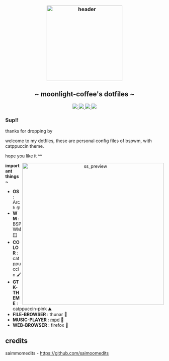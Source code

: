 <h3 align="center">
	<img src="https://github.com/moonlight-coffee.png"  height="240" alt="header"/><br/></h3>

<h2 align="center"> ~ moonlight-coffee's dotfiles ~ </h2>

<div align="center">
    <p></p>
    <a href="https://github.com/moonlight-coffe/happypinky/stargazers">
        <img src="https://img.shields.io/github/stars/moonlight-coffee/happypinky?colorA=141414&colorB=bb9af7&style=for-the-badge">
    </a>
    <a href="https://github.com/moonlight-coffee/my-first-try-to-rice/network/members/">
        <img src="https://badges.pufler.dev/updated/moonlight-coffee/my-first-try-to-rice?style=for-the-badge&color=141414&logoColor=white&labelColor=d0dc8e">
    <a href="https://github.com/moonlight-coffe/my-first-try-to-rice">
    	<img src="https://img.shields.io/github/repo-size/moonlight-coffee/my-first-try-to-rice?colorA=141414&colorB=e2c47e&label=size&style=for-the-badge">
    </a>
    <a href="https://github.com/saimoomedits/levuaska/blob/main/LICENSE">
    	<img src="https://img.shields.io/github/license/moonlight-coffee/my-first-try-to-rice?colorA=141414&colorB=c06d44&style=for-the-badge&logoColor=white">
    </a>
</div>
	    
### Sup!!

thanks for dropping by 
	
welcome to my dotfiles, these are personal config files of bspwm, with catppuccin theme. 
	
hope you like it ^^
	

	
<p align="center">
	<img src="https://user-images.githubusercontent.com/98967930/155154361-a3abd8c2-12c3-4569-87c4-06516d52f2c2.png" alt="ss_preview" align="right" width="450px">
	</p>
	
**important things~**
	
- **OS** : Arch 🤓 
- **WM** : BSPWM 🪟 
- **COLOR** : catppuccin 🖌️ 
- **GTK-THEME** : catppuccin-pink ⛰️ 
- **FILE-BROWSER** : thunar 🦾 
- **MUSIC-PLAYER** : [mpd](https://www.musicpd.org/) 🎵
- **WEB-BROWSER** : firefox 🦊 

<!-- ## Screenshots 🖼️ -->

## credits
saimmomedits - https://github.com/saimoomedits
